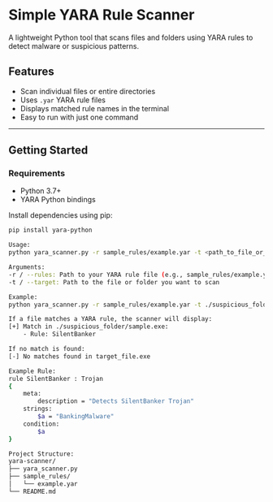 # Simple YARA Rule Scanner

A lightweight Python tool that scans files and folders using YARA rules to detect malware or suspicious patterns.



## Features
- Scan individual files or entire directories
- Uses `.yar` YARA rule files
- Displays matched rule names in the terminal
- Easy to run with just one command

---

## Getting Started

### Requirements
- Python 3.7+
- YARA Python bindings

Install dependencies using pip:

```bash
pip install yara-python

Usage:
python yara_scanner.py -r sample_rules/example.yar -t <path_to_file_or_folder>

Arguments:
-r / --rules: Path to your YARA rule file (e.g., sample_rules/example.yar)
-t / --target: Path to the file or folder you want to scan

Example:
python yara_scanner.py -r sample_rules/example.yar -t ./suspicious_folder/

If a file matches a YARA rule, the scanner will display:
[+] Match in ./suspicious_folder/sample.exe:
    - Rule: SilentBanker

If no match is found:
[-] No matches found in target_file.exe

Example Rule:
rule SilentBanker : Trojan
{
    meta:
        description = "Detects SilentBanker Trojan"
    strings:
        $a = "BankingMalware"
    condition:
        $a
}

Project Structure:
yara-scanner/
├── yara_scanner.py
├── sample_rules/
│   └── example.yar
└── README.md



